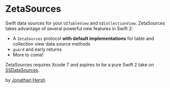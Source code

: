 # ZetaSources

Swift data sources for your `UITableView` and `UICollectionView`. ZetaSources takes advantage of several powerful new features in Swift 2:

- A `ZetaSources` protocol **with default implementations** for table and collection view data source methods
- `guard` and early returns
- More to come!

ZetaSources requires Xcode 7 and aspires to be a pure Swift 2 take on [SSDataSources](https://github.com/splinesoft/SSDataSources).

by [Jonathan Hersh](https://github.com/jhersh)
